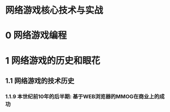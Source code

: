 # 网络游戏核心技术与实战 

# 0 网络游戏编程

# 1 网络游戏的历史和眼花

## 1.1 网络游戏的技术历史

### 1.1.9 本世纪前10年的后半期: 基于WEB浏览器的MMOG在商业上的成功

